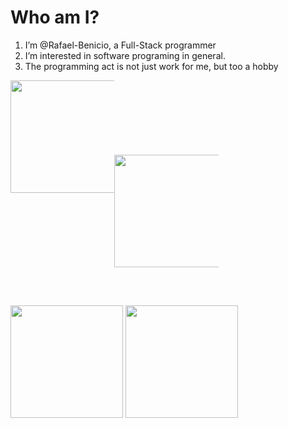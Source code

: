 # Who am I?
1. I’m @Rafael-Benicio, a Full-Stack programmer
1. I’m interested in software programing in general. 
1. The programming act is not just work for me, but too a hobby

<!---
Rafael-Benicio/Rafael-Benicio is a ✨ special ✨ repository because its `README.md` (this file) appears on your GitHub profile.
You can click the Preview link to take a look at your changes.
--->

<!--  [![Twitter Badge](https://img.shields.io/badge/-@WilsonSousa_-00875f?style=flat-square&labelColor=00875f&logo=twitter&logoColor=white&link=https://twitter.com/WilsonSousa_)](https://twitter.com/WilsonSousa_) 
[![Linkedin Badge](https://img.shields.io/badge/-WilsonSousajr-00875f?style=flat-square&logo=Linkedin&logoColor=white&link=https://www.linkedin.com/in/wilsonsousajúnior/)]# # 
(https://www.linkedin.com/in/wilsonsousajúnior/) 
[![Gmail Badge](https://img.shields.io/badge/-wstechnology.br@gmail.com-00875f?style=flat-square&logo=Gmail&logoColor=white&link=mailto:wstechnology.br@gmail.com)](mailto:wstechnology.br@gmail.com)

 -->

<div style="display: grid; grid-template: repeat(3,33%)  / repeat(3,33%);">
  <img style="grid-area: 1/1;" height="180em" src="https://github-readme-stats-guilherme-cmaras-projects.vercel.app/api/top-langs/?username=Rafael-Benicio&layout=compact&theme=tokyonight"/>
  <img style="grid-area: 2/2;" height="180em" src="https://github-readme-stats-guilherme-cmaras-projects.vercel.app/api?username=Rafael-Benicio&show_icons=true&theme=tokyonight"/>
</div>
<img style="grid-area: 1/1;" height="180em" src="https://github-readme-streak-stats.herokuapp.com/?user=Rafael-Benicio&theme=tokyonight&hide_border=false"/>
<img style="grid-area: 1/1;" height="180em" src="https://github-profile-trophy.vercel.app/?username=Rafael-Benicio&theme=tokyonight&no-frame=false&no-bg=true&margin-w=4"/>
<!-- <img style="grid-area: 3/3;" height="180em" src="https://github-readme-activity-graph.vercel.app/graph?username=Rafael-Benicio&show_icons=true&theme=tokyonight)](https://github.com/ashutosh00710/github-readme-activity-graph"/> -->
